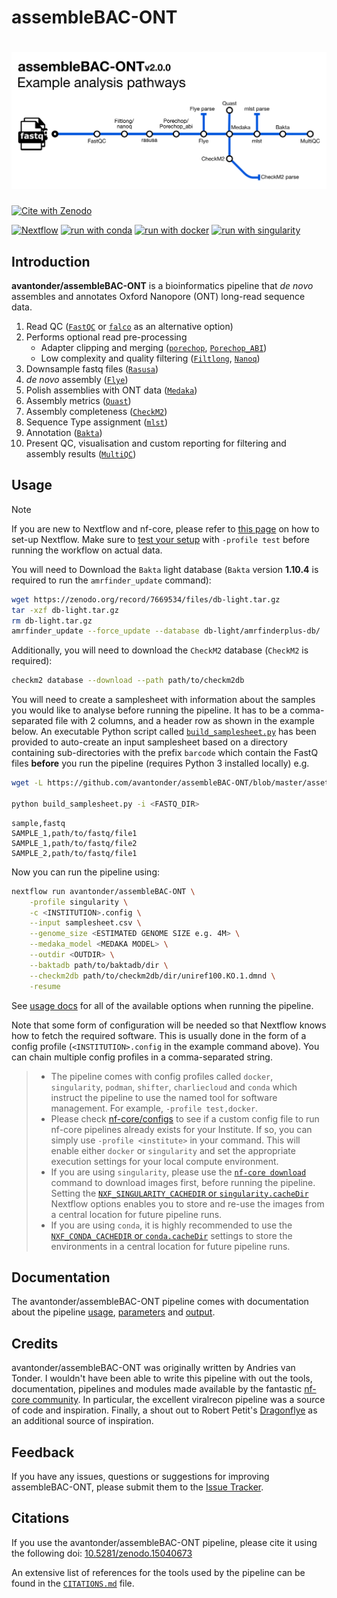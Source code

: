 # assembleBAC-ONT

# ![avantonder/assembleBAC-ONT](docs/images/assembleBAC-ONT_metromap.png)

[![Cite with Zenodo](https://zenodo.org/badge/681230079.svg)](https://doi.org/10.5281/zenodo.15040673)

[![Nextflow](https://img.shields.io/badge/nextflow%20DSL2-%E2%89%A524.04.2-23aa62.svg)](https://www.nextflow.io/)
[![run with conda](http://img.shields.io/badge/run%20with-conda-3EB049?labelColor=000000&logo=anaconda)](https://docs.conda.io/en/latest/)
[![run with docker](https://img.shields.io/badge/run%20with-docker-0db7ed?labelColor=000000&logo=docker)](https://www.docker.com/)
[![run with singularity](https://img.shields.io/badge/run%20with-singularity-1d355c.svg?labelColor=000000)](https://sylabs.io/docs/)


## Introduction

**avantonder/assembleBAC-ONT** is a bioinformatics pipeline that *de novo* assembles and annotates Oxford Nanopore (ONT) long-read sequence data.

1. Read QC ([`FastQC`](https://www.bioinformatics.babraham.ac.uk/projects/fastqc/) or [`falco`](https://github.com/smithlabcode/falco) as an alternative option)
2. Performs optional read pre-processing
   - Adapter clipping and merging ([`porechop`](https://github.com/rrwick/Porechop), [`Porechop_ABI`](https://github.com/bonsai-team/Porechop_ABI))
   - Low complexity and quality filtering ([`Filtlong`](https://github.com/rrwick/Filtlong), [`Nanoq`](https://github.com/esteinig/nanoq))
3. Downsample fastq files ([`Rasusa`](https://github.com/mbhall88/rasusa))
4. *de novo* assembly ([`Flye`](https://github.com/fenderglass/Flye))
5. Polish assemblies with ONT data ([`Medaka`](https://nanoporetech.github.io/medaka/index.html))
6. Assembly metrics ([`Quast`](https://quast.sourceforge.net/))
7. Assembly completeness ([`CheckM2`](https://github.com/chklovski/CheckM2))
8. Sequence Type assignment ([`mlst`](https://github.com/tseemann/mlst))
9. Annotation ([`Bakta`](https://github.com/oschwengers/bakta))
10. Present QC, visualisation and custom reporting for filtering and assembly results ([`MultiQC`](http://multiqc.info/))

## Usage

> [!NOTE]
> If you are new to Nextflow and nf-core, please refer to [this page](https://nf-co.re/docs/usage/installation) on how to set-up Nextflow. Make sure to [test your setup](https://nf-co.re/docs/usage/introduction#how-to-run-a-pipeline) with `-profile test` before running the workflow on actual data.

You will need to Download the `Bakta` light database (`Bakta` version **1.10.4** is required to run the `amrfinder_update` command):

```bash
wget https://zenodo.org/record/7669534/files/db-light.tar.gz
tar -xzf db-light.tar.gz
rm db-light.tar.gz
amrfinder_update --force_update --database db-light/amrfinderplus-db/
```

Additionally, you will need to download the `CheckM2` database (`CheckM2` is required):

````bash
checkm2 database --download --path path/to/checkm2db
````

You will need to create a samplesheet with information about the samples you would like to analyse before running the pipeline. It has to be a comma-separated file with 2 columns, and a header row as shown in the example below. An executable Python script called [`build_samplesheet.py`](https://github.com/avantonder/assembleBAC-ONT/blob/master/assets/build_samplesheet.py) has been provided to auto-create an input samplesheet based on a directory containing sub-directories with the prefix `barcode` which contain the FastQ files **before** you run the pipeline (requires Python 3 installed locally) e.g.

```bash
wget -L https://github.com/avantonder/assembleBAC-ONT/blob/master/assets/build_samplesheet.py

python build_samplesheet.py -i <FASTQ_DIR> 
```

```csv title="samplesheet.csv"
sample,fastq
SAMPLE_1,path/to/fastq/file1
SAMPLE_1,path/to/fastq/file2
SAMPLE_2,path/to/fastq/file1  
```

Now you can run the pipeline using: 

```bash
nextflow run avantonder/assembleBAC-ONT \
    -profile singularity \
    -c <INSTITUTION>.config \
    --input samplesheet.csv \
    --genome_size <ESTIMATED GENOME SIZE e.g. 4M> \
    --medaka_model <MEDAKA MODEL> \
    --outdir <OUTDIR> \
    --baktadb path/to/baktadb/dir \
    --checkm2db path/to/checkm2db/dir/uniref100.KO.1.dmnd \
    -resume
```

See [usage docs](docs/usage.md) for all of the available options when running the pipeline.

 Note that some form of configuration will be needed so that Nextflow knows how to fetch the required software. This is usually done in the form of a config profile (`<INSTITUTION>.config` in the example command above). You can chain multiple config profiles in a comma-separated string.

> - The pipeline comes with config profiles called `docker`, `singularity`, `podman`, `shifter`, `charliecloud` and `conda` which instruct the pipeline to use the named tool for software management. For example, `-profile test,docker`.
> - Please check [nf-core/configs](https://github.com/nf-core/configs#documentation) to see if a custom config file to run nf-core pipelines already exists for your Institute. If so, you can simply use `-profile <institute>` in your command. This will enable either `docker` or `singularity` and set the appropriate execution settings for your local compute environment.
> - If you are using `singularity`, please use the [`nf-core download`](https://nf-co.re/tools/#downloading-pipelines-for-offline-use) command to download images first, before running the pipeline. Setting the [`NXF_SINGULARITY_CACHEDIR` or `singularity.cacheDir`](https://www.nextflow.io/docs/latest/singularity.html?#singularity-docker-hub) Nextflow options enables you to store and re-use the images from a central location for future pipeline runs.
> - If you are using `conda`, it is highly recommended to use the [`NXF_CONDA_CACHEDIR` or `conda.cacheDir`](https://www.nextflow.io/docs/latest/conda.html) settings to store the environments in a central location for future pipeline runs.

## Documentation

The avantonder/assembleBAC-ONT pipeline comes with documentation about the pipeline [usage](docs/usage.md), [parameters](docs/parameters.md) and [output](docs/output.md).

## Credits

avantonder/assembleBAC-ONT was originally written by Andries van Tonder.  I wouldn't have been able to write this pipeline with out the tools, documentation, pipelines and modules made available by the fantastic [nf-core community](https://nf-co.re/). In particular, the excellent viralrecon pipeline was a source of code and inspiration. Finally, a shout out to Robert Petit's [Dragonflye](https://github.com/rpetit3/dragonflye) as an additional source of inspiration.

## Feedback

If you have any issues, questions or suggestions for improving assembleBAC-ONT, please submit them to the [Issue Tracker](https://github.com/avantonder/assembleBAC-ONT/issues).

## Citations

If you use the avantonder/assembleBAC-ONT pipeline, please cite it using the following doi: [10.5281/zenodo.15040673](https://doi.org/10.5281/zenodo.15040673)

An extensive list of references for the tools used by the pipeline can be found in the [`CITATIONS.md`](CITATIONS.md) file.
